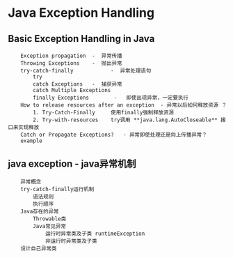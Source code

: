 # Java Exception Handling  

## Basic Exception Handling in Java

		Exception propagation  -  异常传播
		Throwing Exceptions    -  抛出异常
		try-catch-finally            -  异常处理语句
			try
			catch Exceptions   -  捕获异常
			catch Multiple Exceptions
			finally Exceptions        -   即使出现异常，一定要执行
		How to release resources after an exception  - 异常以后如何释放资源 ？
			1. Try-Catch-Finally     使用finally强制释放资源
			2. Try-with-resources    try调用 **java.lang.AutoCloseable** 接口来实现释放
		Catch or Propagate Exceptions?   - 异常即使处理还是向上传播异常？
		example


## java exception  - java异常机制

		异常概念
		try-catch-finally运行机制
			语法规则
			执行顺序
		Java存在的异常
			Throwable类
			Java常见异常
				运行时异常类及子类 runtimeException
				非运行时异常类及子类
		设计自己异常类






